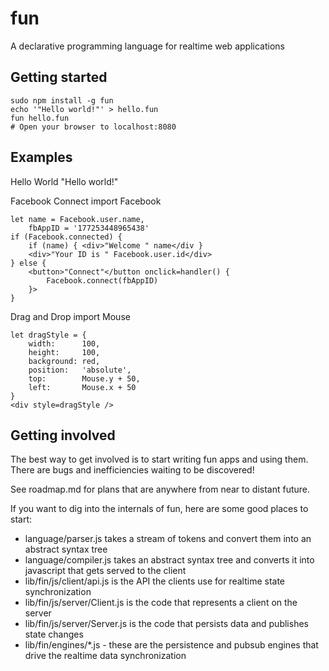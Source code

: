 fun
===
A declarative programming language for realtime web applications

Getting started
----------------------
	sudo npm install -g fun
	echo '"Hello world!"' > hello.fun
	fun hello.fun
	# Open your browser to localhost:8080

Examples
--------
Hello World
	"Hello world!"

Facebook Connect
	import Facebook

	let name = Facebook.user.name,
		fbAppID = '177253448965438'
	if (Facebook.connected) {
		if (name) { <div>"Welcome " name</div }
		<div>"Your ID is " Facebook.user.id</div>
	} else {
		<button>"Connect"</button onclick=handler() {
			Facebook.connect(fbAppID)
		}>
	}

Drag and Drop
	import Mouse

	let dragStyle = {
		width:      100,
		height:     100,
		background: red,
		position:   'absolute',
		top:        Mouse.y + 50,
		left:       Mouse.x + 50
	}
	<div style=dragStyle />

Getting involved
----------------
The best way to get involved is to start writing fun apps and using them. There are bugs and inefficiencies waiting to be discovered!

See roadmap.md for plans that are anywhere from near to distant future.

If you want to dig into the internals of fun, here are some good places to start:
- language/parser.js takes a stream of tokens and convert them into an abstract syntax tree
- language/compiler.js takes an abstract syntax tree and converts it into javascript that gets served to the client
- lib/fin/js/client/api.js is the API the clients use for realtime state synchronization
- lib/fin/js/server/Client.js is the code that represents a client on the server
- lib/fin/js/server/Server.js is the code that persists data and publishes state changes
- lib/fin/engines/*.js - these are the persistence and pubsub engines that drive the realtime data synchronization
